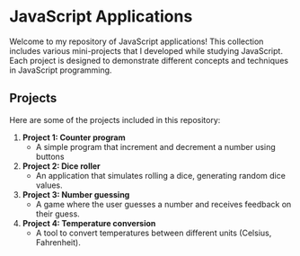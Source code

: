 # JavaScript Applications

Welcome to my repository of JavaScript applications! This collection includes various mini-projects that I developed while studying JavaScript. Each project is designed to demonstrate different concepts and techniques in JavaScript programming.

## Projects

Here are some of the projects included in this repository:

1. **Project 1: Counter program**
   - A simple program that increment and decrement a number using buttons
2. **Project 2: Dice roller**
   - An application that simulates rolling a dice, generating random dice values.
3. **Project 3: Number guessing**
   - A game where the user guesses a number and receives feedback on their guess.
4. **Project 4: Temperature conversion**
   - A tool to convert temperatures between different units (Celsius, Fahrenheit).
